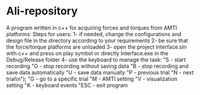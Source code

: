 # Ali-repository
A program written in c++ for acquiring forces and torques from AMTI platforms:
Steps for users:
1- if needed, change the configurations and design file in the directory according to your requirements 
2- be sure that the force/torque platforms are unloaded
3- open the project Interface.sln with c++ and press on play symbol or directly Interface.exe in the Debug/Release folder 
4- use the keyboard to manage the task: 
		"S - start recording 
		"O - stop recording without saving data
		"B - stop recording and save data automatically
		"U - save data manually
		"P - previous trial
		"N - next trial\n");
		"G - go to a specific trial
		"M - AMTI setting
		"V - visualization setting
		"K - keyboard events
		"ESC - exit program 	